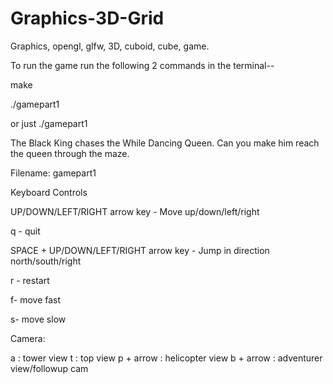 # Graphics-3D-Grid
Graphics, opengl, glfw, 3D, cuboid, cube, game.


To run the game run the following 2 commands in the terminal--

make

./gamepart1

or just
./gamepart1

The Black King chases the While Dancing Queen.
Can you make him reach the queen through the maze.

Filename: gamepart1

Keyboard Controls

UP/DOWN/LEFT/RIGHT arrow key - Move up/down/left/right

q - quit

SPACE + UP/DOWN/LEFT/RIGHT arrow key - Jump in direction north/south/right

r - restart

f- move fast

s- move slow


Camera:

a : tower view
t : top view
p + arrow : helicopter view
b + arrow : adventurer view/followup cam
